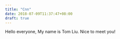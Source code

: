 ```yaml
---
title: "Cnn"
date: 2018-07-09T11:37:47+08:00
draft: true
---
```


Hello everyone, My name is Tom Liu. Nice to meet you!
